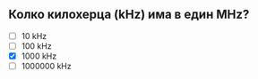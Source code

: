 ## Колко килохерца (kHz) има в един MHz?

<!-- Верният отговор е отбелязан с [X] -->

- [ ] 10 kHz
- [ ] 100 kHz
- [X] 1000 kHz
- [ ] 1000000 kHz
